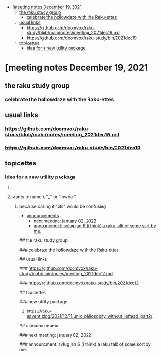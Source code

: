 - [[meeting notes December 19, 2021](#org402492f)
  - [the raku study group](#org8efa701)
    - [celebrate the hollowdaze with the Raku-ettes](#org50a8e1a)
  - [usual links](#orgbfc6b7e)
    - [<https://github.com/doomvox/raku-study/blob/main/notes/meeting_2021dec19.md>](#org5b8cb77)
    - [<https://github.com/doomvox/raku-study/bin/2021dec19>](#orgb0d7b13)
  - [topicettes](#org1f49af5)
    - [idea for a new utility package](#org8a4bf00)


<a id="org402492f"></a>

# [meeting notes December 19, 2021


<a id="org8efa701"></a>

## the raku study group


<a id="org50a8e1a"></a>

### celebrate the hollowdaze with the Raku-ettes


<a id="orgbfc6b7e"></a>

## usual links


<a id="org5b8cb77"></a>

### <https://github.com/doomvox/raku-study/blob/main/notes/meeting_2021dec19.md>


<a id="orgb0d7b13"></a>

### <https://github.com/doomvox/raku-study/bin/2021dec19>


<a id="org1f49af5"></a>

## topicettes


<a id="org8a4bf00"></a>

### idea for a new utility package

1.  

2.  wants to name it "\_" or "lowbar"

    1.  because calling it "util" would be confusing
    
        -   [announcements](#org90551a9)
            -   [next meeting: january 02, 2022](#org0c20e2a)
            -   [announcment: svlug jan 6 (i think) a raku talk of some sort by me.](#org2473361)
        
        <a id="org1d9d965"></a>
        
        <a id="org2536248"></a>
        
        \## the raku study group
        
        <a id="org7f9643f"></a>
        
        \### celebrate the hollowdaze with the Raku-ettes
        
        <a id="orgf3152d0"></a>
        
        \## usual links
        
        <a id="org130d044"></a>
        
        \### <https://github.com/doomvox/raku-study/blob/main/notes/meeting_2021dec12.md>
        
        <a id="orgd8d206b"></a>
        
        \### <https://github.com/doomvox/raku-study/bin/2021dec12>
        
        <a id="org54fffd0"></a>
        
        \## topicettes
        
        <a id="orge5f54a8"></a>
        
        \### new utility package
        
        1.  <https://raku-advent.blog/2021/12/11/unix_philosophy_without_leftpad_part2/>
        
        <a id="org90551a9"></a>
        
        \## announcements
        
        <a id="org0c20e2a"></a>
        
        \### next meeting: january 02, 2022
        
        <a id="org2473361"></a>
        
        \### announcment: svlug jan 6 (i think) a raku talk of some sort by me.
